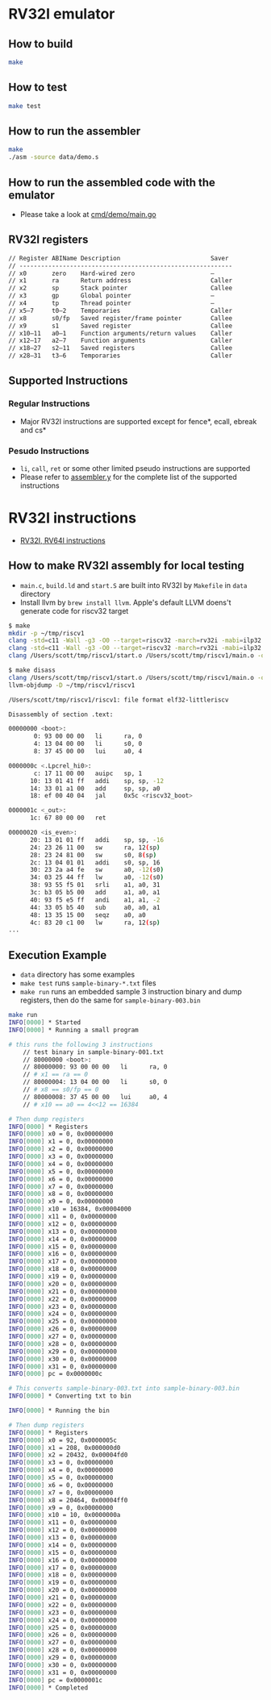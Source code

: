 # RV32I emulator

## How to build

```sh
make
```

## How to test

```sh
make test
```

## How to run the assembler

```sh
make
./asm -source data/demo.s
```

## How to run the assembled code with the emulator

* Please take a look at [cmd/demo/main.go](./cmd/demo/main.go)

## RV32I registers

```txt
// Register ABIName Description                         Saver
// -----------------------------------------------------------
// x0       zero    Hard-wired zero                     —
// x1       ra      Return address                      Caller
// x2       sp      Stack pointer                       Callee
// x3       gp      Global pointer                      —
// x4       tp      Thread pointer                      —
// x5–7     t0–2    Temporaries                         Caller
// x8       s0/fp   Saved register/frame pointer        Callee
// x9       s1      Saved register                      Callee
// x10–11   a0–1    Function arguments/return values    Caller
// x12–17   a2–7    Function arguments                  Caller
// x18–27   s2–11   Saved registers                     Callee
// x28–31   t3–6    Temporaries                         Caller
```

## Supported Instructions

### Regular Instructions

* Major RV32I instructions are supported except for fence*, ecall, ebreak and cs*

### Pesudo Instructions

* `li`, `call`, `ret` or some other limited pseudo instructions are supported
* Please refer to [assembler.y](./pkg/rv32iasm/assembler.y) for the complete list of the supported instructions

# RV32I instructions

* [RV32I, RV64I instructions](https://msyksphinz-self.github.io/riscv-isadoc/html/rvi.html)

## How to make RV32I assembly for local testing

* `main.c`, `build.ld` and `start.S` are built into RV32I by `Makefile` in `data` directory
* Install llvm by `brew install llvm`. Apple's default LLVM doens't generate code for riscv32 target

```sh
$ make
mkdir -p ~/tmp/riscv1
clang -std=c11 -Wall -g3 -O0 --target=riscv32 -march=rv32i -mabi=ilp32 -mno-relax -nostdlib -ffreestanding -fno-builtin -c start.S -o /Users/scott/tmp/riscv1/start.o
clang -std=c11 -Wall -g3 -O0 --target=riscv32 -march=rv32i -mabi=ilp32 -mno-relax -nostdlib -ffreestanding -fno-builtin -c main.c -o /Users/scott/tmp/riscv1/main.o
clang /Users/scott/tmp/riscv1/start.o /Users/scott/tmp/riscv1/main.o -o ~/tmp/riscv1/riscv1 -static --target=riscv32 -march=rv32i -mabi=ilp32 -mno-relax -nostdlib -Tbuild.ldn

$ make disass
clang /Users/scott/tmp/riscv1/start.o /Users/scott/tmp/riscv1/main.o -o ~/tmp/riscv1/riscv1 -static --target=riscv32 -march=rv32i -mabi=ilp32 -mno-relax -nostdlib -Tbuild.ld
llvm-objdump -D ~/tmp/riscv1/riscv1

/Users/scott/tmp/riscv1/riscv1: file format elf32-littleriscv

Disassembly of section .text:

00000000 <boot>:
       0: 93 00 00 00   li      ra, 0
       4: 13 04 00 00   li      s0, 0
       8: 37 45 00 00   lui     a0, 4

0000000c <.Lpcrel_hi0>:
       c: 17 11 00 00   auipc   sp, 1
      10: 13 01 41 ff   addi    sp, sp, -12
      14: 33 01 a1 00   add     sp, sp, a0
      18: ef 00 40 04   jal     0x5c <riscv32_boot>

0000001c <_out>:
      1c: 67 80 00 00   ret

00000020 <is_even>:
      20: 13 01 01 ff   addi    sp, sp, -16
      24: 23 26 11 00   sw      ra, 12(sp)
      28: 23 24 81 00   sw      s0, 8(sp)
      2c: 13 04 01 01   addi    s0, sp, 16
      30: 23 2a a4 fe   sw      a0, -12(s0)
      34: 03 25 44 ff   lw      a0, -12(s0)
      38: 93 55 f5 01   srli    a1, a0, 31
      3c: b3 05 b5 00   add     a1, a0, a1
      40: 93 f5 e5 ff   andi    a1, a1, -2
      44: 33 05 b5 40   sub     a0, a0, a1
      48: 13 35 15 00   seqz    a0, a0
      4c: 83 20 c1 00   lw      ra, 12(sp)
...
```

## Execution Example

* `data` directory has some examples
* `make test` runs `sample-binary-*.txt` files
* `make run` runs an embedded sample 3 instruction binary and dump registers, then do the same for `sample-binary-003.bin`

```sh
make run
INFO[0000] * Started
INFO[0000] * Running a small program

# this runs the following 3 instructions
    // test binary in sample-binary-001.txt
    // 80000000 <boot>:
    // 80000000: 93 00 00 00   li      ra, 0
    // # x1 == ra == 0
    // 80000004: 13 04 00 00   li      s0, 0
    // # x8 == s0/fp == 0
    // 80000008: 37 45 00 00   lui     a0, 4
    // # x10 == a0 == 4<<12 == 16384

# Then dump registers
INFO[0000] * Registers
INFO[0000] x0 = 0, 0x00000000
INFO[0000] x1 = 0, 0x00000000
INFO[0000] x2 = 0, 0x00000000
INFO[0000] x3 = 0, 0x00000000
INFO[0000] x4 = 0, 0x00000000
INFO[0000] x5 = 0, 0x00000000
INFO[0000] x6 = 0, 0x00000000
INFO[0000] x7 = 0, 0x00000000
INFO[0000] x8 = 0, 0x00000000
INFO[0000] x9 = 0, 0x00000000
INFO[0000] x10 = 16384, 0x00004000
INFO[0000] x11 = 0, 0x00000000
INFO[0000] x12 = 0, 0x00000000
INFO[0000] x13 = 0, 0x00000000
INFO[0000] x14 = 0, 0x00000000
INFO[0000] x15 = 0, 0x00000000
INFO[0000] x16 = 0, 0x00000000
INFO[0000] x17 = 0, 0x00000000
INFO[0000] x18 = 0, 0x00000000
INFO[0000] x19 = 0, 0x00000000
INFO[0000] x20 = 0, 0x00000000
INFO[0000] x21 = 0, 0x00000000
INFO[0000] x22 = 0, 0x00000000
INFO[0000] x23 = 0, 0x00000000
INFO[0000] x24 = 0, 0x00000000
INFO[0000] x25 = 0, 0x00000000
INFO[0000] x26 = 0, 0x00000000
INFO[0000] x27 = 0, 0x00000000
INFO[0000] x28 = 0, 0x00000000
INFO[0000] x29 = 0, 0x00000000
INFO[0000] x30 = 0, 0x00000000
INFO[0000] x31 = 0, 0x00000000
INFO[0000] pc = 0x0000000c

# This converts sample-binary-003.txt into sample-binary-003.bin
INFO[0000] * Converting txt to bin

INFO[0000] * Running the bin

# Then dump registers
INFO[0000] * Registers
INFO[0000] x0 = 92, 0x0000005c
INFO[0000] x1 = 208, 0x000000d0
INFO[0000] x2 = 20432, 0x00004fd0
INFO[0000] x3 = 0, 0x00000000
INFO[0000] x4 = 0, 0x00000000
INFO[0000] x5 = 0, 0x00000000
INFO[0000] x6 = 0, 0x00000000
INFO[0000] x7 = 0, 0x00000000
INFO[0000] x8 = 20464, 0x00004ff0
INFO[0000] x9 = 0, 0x00000000
INFO[0000] x10 = 10, 0x0000000a
INFO[0000] x11 = 0, 0x00000000
INFO[0000] x12 = 0, 0x00000000
INFO[0000] x13 = 0, 0x00000000
INFO[0000] x14 = 0, 0x00000000
INFO[0000] x15 = 0, 0x00000000
INFO[0000] x16 = 0, 0x00000000
INFO[0000] x17 = 0, 0x00000000
INFO[0000] x18 = 0, 0x00000000
INFO[0000] x19 = 0, 0x00000000
INFO[0000] x20 = 0, 0x00000000
INFO[0000] x21 = 0, 0x00000000
INFO[0000] x22 = 0, 0x00000000
INFO[0000] x23 = 0, 0x00000000
INFO[0000] x24 = 0, 0x00000000
INFO[0000] x25 = 0, 0x00000000
INFO[0000] x26 = 0, 0x00000000
INFO[0000] x27 = 0, 0x00000000
INFO[0000] x28 = 0, 0x00000000
INFO[0000] x29 = 0, 0x00000000
INFO[0000] x30 = 0, 0x00000000
INFO[0000] x31 = 0, 0x00000000
INFO[0000] pc = 0x0000001c
INFO[0000] * Completed
```
